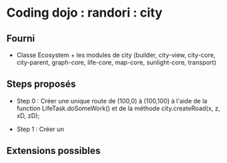 Coding dojo : randori : city
===================================

Fourni
------

* Classe Ecosystem + les modules de city (builder, city-view, city-core, city-parent, graph-core, life-core, map-core, sunlight-core, transport)


Steps proposés
--------------

* Step 0 : Créer une unique route de (100,0) à (100,100) à l'aide de la function LifeTask.doSomeWork() et de la méthode city.createRoad(x, z, xD, zD);

* Step 1 : Créer un

Extensions possibles
--------------------

